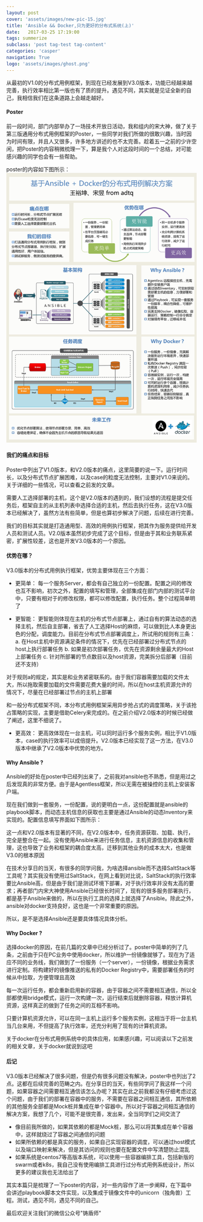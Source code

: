 ```yaml
---
layout: post
cover: 'assets/images/new-pic-15.jpg'
title: 'Ansible && Docker,只为更好的分布式系统(上)'
date:   2017-03-25 17:19:00
tags: summerize
subclass: 'post tag-test tag-content'
categories: 'casper'
navigation: True
logo: 'assets/images/ghost.png'
---
```


从最初的V1.0的分布式用例框架，到现在已经发展到V3.0版本，功能已经越来越完善，执行效率相比第一版也有了质的提升。遇见不同，其实就是见证全新的自己，我相信我们在这条道路上会越走越好。

<h4>Poster</h4>
前一段时间，部门内部举办了一场技术开放日活动，我和组内的宋大神，做了关于第三版通用分布式用例框架的Poster，一些同学对我们所做的很敢兴趣，当时因为时间有限，并且人又很多，许多地方讲述的也不太完善。趁着五一之前的少许空闲，把Poster的内容稍微梳理一下，算是我个人对这段时间的一个总结，对可能感兴趣的同学也会有一些帮助。

poster的内容如下图所示：
![](/images/pc_ads_distribution/ansible_docker_framework.jpg)

<h4>我们的痛点和目标</h4>

Poster中列出了V1.0版本，和V2.0版本的痛点，这里简要的说一下。运行时间长，以及分布式节点扩展困难，以及case的粒度无法控制，主要对V1.0来说的。关于详细的一些情况，可以查看之前发的文章。

需要人工选择部署的主机，这个是V2.0版本的遇到的，我们设想的流程是提交任务后，框架自主的从主机列表中选择合适的主机，然后去执行任务，这在V3.0版本已经解决了，虽然方法有些简单，但是也算初步解决了问题，后续在进行完善。

我们的目标其实就是打造通用型、高效的用例执行框架，把其作为服务提供给开发人员和测试人员。V2.0版本虽然初步完成了这个目标，但是由于其和业务联系紧密，扩展性较差，这也是开发V3.0版本的一个原因。

<h4>优势在哪？</h4>

V3.0版本的分布式用例执行框架，优势主要体现在三个方面：

- 更简单：
每一个服务Server，都会有自己独立的一份配置。配置之间的修改也互不影响，初次之外，配置的填写和管理，全部集成在部门内部的测试平台中，只要有相对于的修改权限，都可以修改配置，执行任务。整个过程简单明了

- 更智能：
更智能则体现在主机的分布式节点部署上，通过自有的算法动态的选择主机，然后自主部署，省去了人工选择Host的麻烦，可以做到比人本身更出色的分配，调度能力。目前在分布式节点部署调度上，所试用的规则有三条：
a. 在Host主机中资源满足条件的情况下，优先在已经部署过分布式节点的host上执行部署任务
b. 如果是初次部署任务，优先在资源剩余量最大的Host上部署任务
c. 针对所部署的节点数目以及host资源，完美拆分后部署（目前还不支持）

对于规则a的规定，其实是和业务紧密联系的。由于我们容器需要加载的文件太大，所以拖取需要加载的文件需要花费大量的时间，所以在host主机资源允许的情况下，尽量在已经部署过节点的主机上部署

和一般分布式框架不同，本分布式用例框架采用异步抢占式的调度策略，关于该抢占策略的实现，主要是借助Celery来完成的。在之前介绍V2.0版本的时候已经做了阐述，这里不细说了。

- 更高效：
更高效体现在一台主机，可以同时运行多个服务实例，相比于V1.0版本，case的执行效率可以成倍提升。V2.0版本已经实现了这一方法，在V3.0版本中继承了V2.0版本中优势的地方。

<h4>Why Ansible ?</h4>

Ansible的好处在poster中已经列出来了，之前我对ansible也不熟悉，但是用过之后发现真的非常方便。由于是Agentless框架，所以无需在被操控的主机上安装客户端。

现在我们做到一套服务，一份配置，说的更明白一点，这份配置就是ansible的 playbook脚本，而动态主机信息的获取也主要是通过Ansible的动态Inventory来实现的。配置信息填写界面如下图所示：

这一点和V2.0版本有显著的不同，在V2.0版本中，任务资源获取、加载、执行，完全是整合在一起。没有使用Ansible来进行任务信息，主机资源信息的收集和管理，这也导致了业务和框架的耦合度太高，迁移到其他业务的成本太大，也是做V3.0的根本原因

在技术分享日的当天，有很多的同学问我，为啥选择ansible而不选择SaltStack等工具呢？其实我没有使用过SaltStack，在网上看到对比说，SaltStack的执行效率要比Ansible高，但是由于我们是测试环境下部署，对于执行效率并没有太高的要求；再者部门内宋大神使用Ansible已经很长时间了，现有的很多服务部署执行，都是基于Ansible来做的，所以在执行工具的选择上就选择了Ansible。除此之外，ansible对docker支持良好，这也是一个非常重要的原因。

所以，是不是选择Ansible还是要具体情况具体分析。

<h4>Why Docker ?</h4>

选择docker的原因，在前几篇的文章中已经分析过了。poster中简单的列了几条，之前由于只在PC业务中使用docker，所以维护一份镜像就够了。现在为了适应不同的业务线，我们做到了一份服务（一个server），一份镜像，根据业务需求进行定制。将构建好的镜像推送的私有的Docker Registry中，需要部署任务的时候从中拉取，方便管理且高效

每一次运行任务，都会重新启用新的容器，由于容器之间不需要相互通信，所以全部都使用bridge模式，运行一次构建一次，运行结束后就删除容器，释放计算机资源，这样真正的做到了任务之间的互相不影响。

只要计算机资源允许，可以在同一主机上运行多个服务实例，这相当于将一台主机当几台来用，不但提高了执行效率，还充分利用了现有的计算机资源。

关于docker在分布式用例系统中的具体应用，如果感兴趣，可以阅读以下之前发的相关文章，关于docker就说到这吧

<h4>后记</h4>

V3.0版本已经解决了很多问题，但是仍有很多问题没有解决，poster中也列出了2点。这都在后续完善的范畴之内。在分享日的当天，有些同学问了我这样一个问题，如果容器之间需要相互通信该怎么办呢？其实在此之前我都没有仔细考虑过这个问题，由于我们的部署在容器中的服务，不需要在容器之间相互通信，其所依赖的其他服务全部都是Mock桩并集成在单个容器中。所以对于容器之间相互通信的解决方案，我想了几个，可能不是很完善，发出来，全当同学们之间交流了

- 像目前我所做的，如果其依赖的都是Mock桩，那么可以将其集成在单个容器中，这样就绕过了容器之间通信的问题
- 如果所依赖的都是真实的服务，如果自己实现容器的调度，可以通过host模式以及端口映射来解决，但是其访问的规则也要在配置文件中写清楚防止混乱
- 如果系统是centos7等高版本系统，可以使用一些容器编排工具，包括新版的swarm或者k8s，我自己没有使用编排工具进行过分布式用例系统设计，所以更多的建议我也无法给出了

其实本篇只是梳理了一下poster的内容，对一些内容作了进一步阐释，在下篇中会讲述playbook脚本文件实现，以及集成于镜像文件中的unicorn（独角兽）工程。测试，遇见不同，遇见不同的自己。

最后欢迎关注我们的微信公众号"铸盾师"

